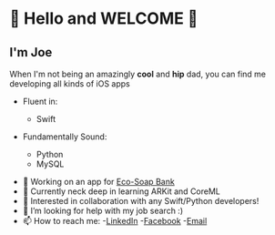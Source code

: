 # 👋 Hello and WELCOME 👋

## **I'm Joe**

When I'm not being an amazingly **cool** and **hip** dad, you can find me developing all kinds of iOS apps

* Fluent in: 
  * Swift
  
* Fundamentally Sound:
  * Python
  * MySQL
  
- 🔭 Working on an app for [Eco-Soap Bank](www.ecosoapbank.org)
- 🌱 Currently neck deep in learning ARKit and CoreML
- 👯 Interested in collaboration with any Swift/Python developers!
- 🤔 I’m looking for help with my job search :) 
- 📫 How to reach me:
  -[LinkedIn](https://www.linkedin.com/in/joseph-veverka/)
  -[Facebook](https://www.facebook.com/joseph.veverka.9)
  -[Email](joeveverka89@gmail.com)





<!--
**alltimeJoe216/alltimeJoe216** is a ✨ _special_ ✨ repository because its `README.md` (this file) appears on your GitHub profile.

Here are some ideas to get you started:

